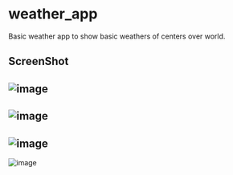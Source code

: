 # weather_app

Basic weather app to show basic weathers of centers over world.

## ScreenShot
![image](https://user-images.githubusercontent.com/44062527/157870097-9c3b13ab-0484-4951-9d39-15deb116325f.png)
---
![image](https://user-images.githubusercontent.com/44062527/157870159-95dcb1de-07f1-45d4-9c0a-bdf50bb6dbf0.png)
---
![image](https://user-images.githubusercontent.com/44062527/157870259-0b2fbfb9-52ab-419b-8d6b-d7f3dc38fee7.png)
---
![image](https://user-images.githubusercontent.com/44062527/157870362-beb253a2-48e1-46a0-b324-fd586f3f94ff.png)

